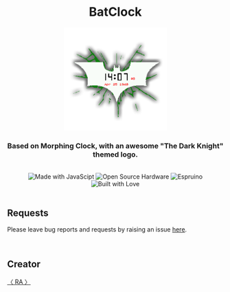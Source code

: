 <div align="center">
<h1> BatClock </h1>
<p align="center">
  <img src="./assets/screenshot.png" width="240px" height="240px">
</p>
<h3>Based on Morphing Clock, with an awesome "The Dark Knight" themed logo.
</h3>
<br>
<img src="https://img.shields.io/badge/Made%20with-JavaScript-f0db4f?style=for-the-badge&amp;logo=javascipt" alt="Made with JavaScipt"> <img src="https://img.shields.io/badge/Open%20Source%20Hardware-%E2%9A%99-blue?style=for-the-badge&amp;logo=open-source-initiative" alt="Open Source Hardware"> <img src="https://img.shields.io/badge/espruino-%E2%98%95-white?style=for-the-badge" alt="Espruino"> <img src="https://img.shields.io/badge/Built%20With-%E2%99%A1-critical?style=for-the-badge&amp;logo=github" alt="Built with Love">

</div>

<br>

## Requests

Please leave bug reports and requests by raising an issue [here](https://github.com/ra101/BangleApps).

<br>

## Creator

[〈 RA 〉](https://github.com/ra101)

